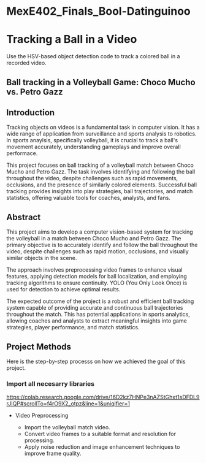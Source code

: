# MexE402_Finals_Bool-Datinguinoo
# Tracking a Ball in a Video
Use the HSV-based object detection code to track a colored ball in a recorded video.
## Ball tracking in a Volleyball Game: Choco Mucho vs. Petro Gazz

## Introduction
Tracking objects on videos is a fundamental task in computer vision. It has a wide range of application from surveillance and sports analysis to robotics. In sports anaylsis, specifically volleyball, it is crucial to track a ball's movement accurately, understanding gameplays and improve overall performace. 

This project focuses on ball tracking of a volleyball match between Choco Mucho and Petro Gazz. The task involves identifying and following the ball throughout the video, despite challenges such as rapid movements, occlusions, and the presence of similarly colored elements. Successful ball tracking provides insights into play strategies, ball trajectories, and match statistics, offering valuable tools for coaches, analysts, and fans.

## Abstract
This project aims to develop a computer vision-based system for tracking the volleyball in a match between Choco Mucho and Petro Gazz. The primary objective is to accurately identify and follow the ball throughout the video, despite challenges such as rapid motion, occlusions, and visually similar objects in the scene.

The approach involves preprocessing video frames to enhance visual features, applying detection models for ball localization, and employing tracking algorithms to ensure continuity. YOLO (You Only Look Once) is used for detection to achieve optimal results.

The expected outcome of the project is a robust and efficient ball tracking system capable of providing accurate and continuous ball trajectories throughout the match. This has potential applications in sports analytics, allowing coaches and analysts to extract meaningful insights into game strategies, player performance, and match statistics.

## Project Methods
Here is the step-by-step processs on how we achieved the goal of this project.

### Import all necesarry libraries

https://colab.research.google.com/drive/16D2kz7HNPe3nAZStGhxt1sDFDL9rJIQP#scrollTo=f4rO9X2_otpz&line=1&uniqifier=1

- Video Preprocessing

  - Import the volleyball match video.
  - Convert video frames to a suitable format and resolution for processing.
  - Apply noise reduction and image enhancement techniques to improve frame quality.
